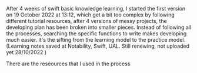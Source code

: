 After 4 weeks of swift basic knowledge learning, I started the first version on 19 October 2022 at 13:12, which get a bit too complex by following different tutorial resources, after 4 versions of messy projects, the developing plan has been broken into smaller pieces. Instead of following all the processes, searching the specific functions to write makes developing much easier. it's the sifting from the learning model to the practice model. (Learning notes saved at Notability, Swift, UAL. Still renewing, not uploaded yet 28/10/2022 )
  

There are the reseources that I used in the process

